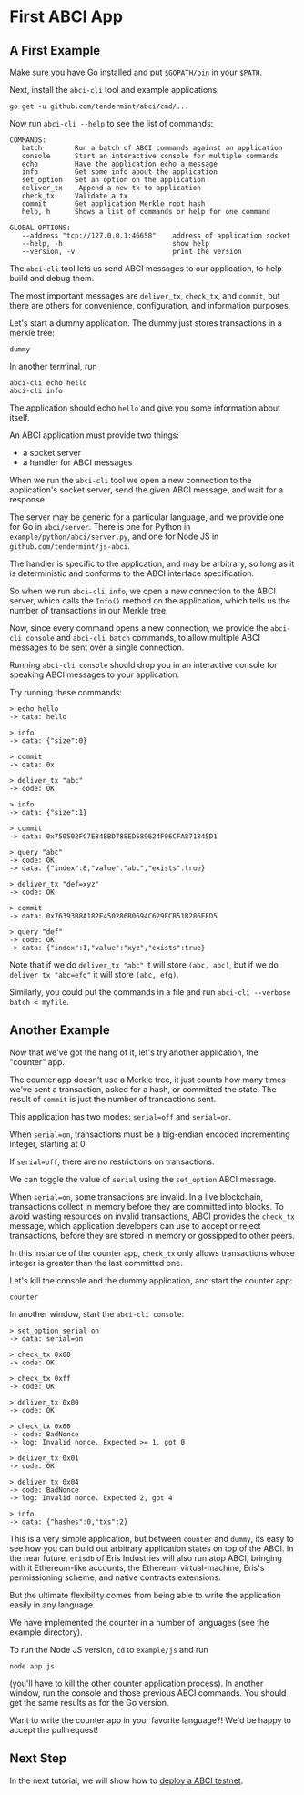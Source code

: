 # First ABCI App

## A First Example

Make sure you [have Go installed](https://golang.org/doc/install) and [put `$GOPATH/bin` in your `$PATH`](https://github.com/tendermint/tendermint/wiki/Setting-GOPATH).

Next, install the `abci-cli` tool and example applications:

```
go get -u github.com/tendermint/abci/cmd/...
```

Now run `abci-cli --help` to see the list of commands:

```
COMMANDS:
   batch        Run a batch of ABCI commands against an application
   console      Start an interactive console for multiple commands
   echo         Have the application echo a message
   info         Get some info about the application
   set_option   Set an option on the application
   deliver_tx    Append a new tx to application
   check_tx     Validate a tx
   commit       Get application Merkle root hash
   help, h      Shows a list of commands or help for one command

GLOBAL OPTIONS:
   --address "tcp://127.0.0.1:46658"    address of application socket
   --help, -h                           show help
   --version, -v                        print the version
```

The `abci-cli` tool lets us send ABCI messages to our application, to help build and debug them.

The most important messages are `deliver_tx`, `check_tx`, and `commit`,
but there are others for convenience, configuration, and information purposes.

Let's start a dummy application. The dummy just stores transactions in a merkle tree:

```
dummy
```

In another terminal, run

```
abci-cli echo hello
abci-cli info
```

The application should echo `hello` and give you some information about itself.

An ABCI application must provide two things:

  - a socket server
  - a handler for ABCI messages

When we run the `abci-cli` tool we open a new connection to the application's socket server,
send the given ABCI message, and wait for a response.

The server may be generic for a particular language, and we provide one for Go in `abci/server`.
There is one for Python in `example/python/abci/server.py`, and one for Node JS in `github.com/tendermint/js-abci`.

The handler is specific to the application, and may be arbitrary,
so long as it is deterministic and conforms to the ABCI interface specification.

So when we run `abci-cli info`, we open a new connection to the ABCI server, which calls the `Info()` method on the application, which tells us the number of transactions in our Merkle tree.

Now, since every command opens a new connection, we provide the `abci-cli console` and `abci-cli batch` commands,
to allow multiple ABCI messages to be sent over a single connection.

Running `abci-cli console` should drop you in an interactive console for speaking ABCI messages to your application.

Try running these commands:

```
> echo hello
-> data: hello

> info
-> data: {"size":0}

> commit
-> data: 0x

> deliver_tx "abc"
-> code: OK

> info
-> data: {"size":1}

> commit
-> data: 0x750502FC7E84BBD788ED589624F06CFA871845D1

> query "abc"
-> code: OK
-> data: {"index":0,"value":"abc","exists":true}

> deliver_tx "def=xyz"
-> code: OK

> commit
-> data: 0x76393B8A182E450286B0694C629ECB51B286EFD5

> query "def"
-> code: OK
-> data: {"index":1,"value":"xyz","exists":true}
```

Note that if we do `deliver_tx "abc"` it will store `(abc, abc)`,
but if we do `deliver_tx "abc=efg"` it will store `(abc, efg)`.

Similarly, you could put the commands in a file and run `abci-cli --verbose batch < myfile`.


## Another Example

Now that we've got the hang of it, let's try another application, the "counter" app.

The counter app doesn't use a Merkle tree, it just counts how many times we've sent a transaction,
asked for a hash, or committed the state. The result of `commit` is just the number of transactions sent.

This application has two modes: `serial=off` and `serial=on`.

When `serial=on`, transactions must be a big-endian encoded incrementing integer, starting at 0.

If `serial=off`, there are no restrictions on transactions.

We can toggle the value of `serial` using the `set_option` ABCI message.

When `serial=on`, some transactions are invalid.
In a live blockchain, transactions collect in memory before they are committed into blocks.
To avoid wasting resources on invalid transactions,
ABCI provides the `check_tx` message,
which application developers can use to accept or reject transactions,
before they are stored in memory or gossipped to other peers.

In this instance of the counter app, `check_tx` only allows transactions whose integer is greater than the last committed one.

Let's kill the console and the dummy application, and start the counter app:

```
counter
```

In another window, start the `abci-cli console`:

```
> set_option serial on
-> data: serial=on

> check_tx 0x00
-> code: OK

> check_tx 0xff
-> code: OK

> deliver_tx 0x00
-> code: OK

> check_tx 0x00
-> code: BadNonce
-> log: Invalid nonce. Expected >= 1, got 0

> deliver_tx 0x01
-> code: OK

> deliver_tx 0x04
-> code: BadNonce
-> log: Invalid nonce. Expected 2, got 4

> info
-> data: {"hashes":0,"txs":2}
```

This is a very simple application, but between `counter` and `dummy`, its easy to see how you can build out arbitrary application states on top of the ABCI.
In the near future, `erisdb` of Eris Industries will also run atop ABCI, bringing with it Ethereum-like accounts, the Ethereum virtual-machine, Eris's permissioning scheme, and native contracts extensions.

But the ultimate flexibility comes from being able to write the application easily in any language.

We have implemented the counter in a number of languages (see the example directory).

To run the Node JS version, `cd` to `example/js` and run

```
node app.js
```

(you'll have to kill the other counter application process).
In another window, run the console and those previous ABCI commands.
You should get the same results as for the Go version.

Want to write the counter app in your favorite language?! We'd be happy to accept the pull request!

## Next Step

In the next tutorial, we will show how to [deploy a ABCI testnet](/intro/getting-started/deploy-testnet).
